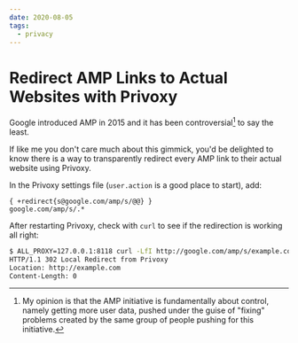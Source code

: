 ```yaml
---
date: 2020-08-05
tags:
  - privacy
---
```


# Redirect AMP Links to Actual Websites with Privoxy

Google introduced AMP in 2015 and it has been controversial[^1] to say the
least.

If like me you don't care much about this gimmick, you'd be delighted to know
there is a way to transparently redirect every AMP link to their
actual website using Privoxy.

In the Privoxy settings file (`user.action` is a good place to start), add:

```
{ +redirect{s@google.com/amp/s/@@} }
google.com/amp/s/.*
```

After restarting Privoxy, check with `curl` to see if the redirection is
working all right:

```sh
$ ALL_PROXY=127.0.0.1:8118 curl -LfI http://google.com/amp/s/example.com
HTTP/1.1 302 Local Redirect from Privoxy
Location: http://example.com
Content-Length: 0
```

[^1]: My opinion is that the AMP initiative is fundamentally about control,
namely getting more user data, pushed under the guise of "fixing" problems
created by the same group of people pushing for this initiative.
